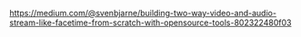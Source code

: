 https://medium.com/@svenbjarne/building-two-way-video-and-audio-stream-like-facetime-from-scratch-with-opensource-tools-802322480f03
